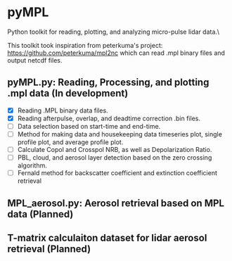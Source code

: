 # pyMPL
Python toolkit for reading, plotting, and analyzing micro-pulse lidar data.\\

This toolkit took inspiration from peterkuma's project: https://github.com/peterkuma/mpl2nc which can read .mpl binary files and output netcdf files.

## pyMPL.py: Reading, Processing, and plotting .mpl data (**In development**)

- [x] Reading .MPL binary data files.
- [x] Reading afterpulse, overlap, and deadtime correction .bin files.
- [ ] Data selection based on start-time and end-time.
- [ ] Method for making data and housekeeping data timeseries plot, single profile plot, and average profile plot.
- [ ] Calculate Copol and Crosspol NRB, as well as Depolarization Ratio.
- [ ] PBL, cloud, and aerosol layer detection based on the zero crossing algorithm.
- [ ] Fernald method for backscatter coefficient and extinction coefficient retrieval

## MPL_aerosol.py: Aerosol retrieval based on MPL data (**Planned**)

## T-matrix calculaiton dataset for lidar aerosol retrieval (**Planned**)
